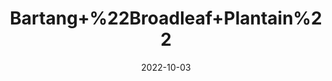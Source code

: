 ---
title: 'Bartang+%22Broadleaf+Plantain%22'
date: '2022-10-03' 
metatag: '' 
inventory: '0' 
draft: false 
# meta description 
shortDescripton: 'It+has+long+been+considered+by+herbalists+to+be+a+useful+remedy+for%ef%bf%bdcough+%2c+wounds+%2c+inflamed+skin+or+dermatitis%2c+and+insect+bites.+Bruised+or+crushed+leaves+have+been+applied+topically+to+treat+insect+bites+and+stings%2c+eczema+%2c+and+small+wounds+or+cuts.'
description: 'Seed'
longdescription: ''
featured: True
# product Price
price: '80.0'
# Product Short Description
shortDescription: 'It+has+long+been+considered+by+herbalists+to+be+a+useful+remedy+for%ef%bf%bdcough+%2c+wounds+%2c+inflamed+skin+or+dermatitis%2c+and+insect+bites.+Bruised+or+crushed+leaves+have+been+applied+topically+to+treat+insect+bites+and+stings%2c+eczema+%2c+and+small+wounds+or+cuts.'
productID: '490142BA-9E2A-ED11-9968-005056B3A416'
type: 'products'
category: 'Seed' 
thumnailproduct: 'https://eraconnect.blob.core.windows.net/product-images/aminsaddiquidawakhana/490142BA-9E2A-ED11-9968-005056B3A416.webp' 
images:
  - image: 'https://eraconnect.blob.core.windows.net/product-images/aminsaddiquidawakhana/490142BA-9E2A-ED11-9968-005056B3A416.webp'  
Variants:
---